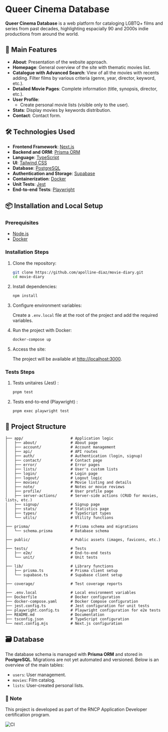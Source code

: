 # Queer Cinema Database

**Queer Cinema Database** is a web platform for cataloging LGBTQ+ films and series from past decades, highlighting espacially 90 and 2000s indie productions from around the world.

## 🚀 Main Features

- **About**: Presentation of the website approach.
- **Homepage**: General overview of the site with thematic movies list.
- **Catalogue with Advanced Search**: View of all the movies with recents adding. Filter films by various criteria (genre, year, director, keyword, etc.).
- **Detailed Movie Pages**: Complete information (title, synopsis, director, etc.).
- **User Profile**:
  - Create personal movie lists (visible only to the user).
- **Stats**: Display movies by keywords distribution.
- **Contact**: Contact form.

## 🛠️ Technologies Used

- **Frontend Framework**: [Next.js](https://nextjs.org/)
- **Backend and ORM**: [Prisma ORM](https://www.prisma.io/)
- **Language**: [TypeScript](https://www.typescriptlang.org/)
- **UI**: [Tailwind CSS](https://tailwindcss.com/)
- **Database**: [PostgreSQL](https://www.postgresql.org/)
- **Authentication and Storage**: [Supabase](https://supabase.io/)
- **Containerization**: [Docker](https://www.docker.com/)
- **Unit Tests**: [Jest](https://nextjs.org/docs/app/guides/testing/jest)
- **End-to-end Tests**: [Playwright](https://nextjs.org/docs/pages/guides/testing/playwright)

## 📦 Installation and Local Setup

### Prerequisites

- [Node.js](https://nodejs.org/)
- [Docker](https://www.docker.com/)

### Installation Steps

1. Clone the repository:

   ```bash
   git clone https://github.com/apolline-diaz/movie-diary.git
   cd movie-diary
   ```

2. Install dependencies:

   ```bash
   npm install
   ```

3. Configure environment variables:

   Create a `.env.local` file at the root of the project and add the required variables.

4. Run the project with Docker:

   ```bash
   docker-compose up
   ```

5. Access the site:

   The project will be available at [http://localhost:3000](http://localhost:3000).

### Tests Steps

1. Tests unitaires (Jest) :

   ```bash
   pnpm test
   ```

2. Tests end-to-end (Playwright) :

   ```bash
   pnpm exec playwright test
   ```

## 📂 Project Structure

```plaintext
├── app/                     # Application logic
│   ├── about/               # About page
│   ├── account/             # Account management
│   ├── api/                 # API routes
│   ├── auth/                # Authentication (login, signup)
│   ├── contact/             # Contact page
│   ├── error/               # Error pages
│   ├── lists/               # User's custom lists
│   ├── login/               # Login page
│   ├── logout/              # Logout logic
│   ├── movies/              # Movie listing and details
│   ├── note/                # Notes or movie reviews
│   ├── profile/             # User profile page
│   ├── server-actions/      # Server-side actions (CRUD for movies, lists, etc.)
│   ├── signup/              # Signup page
│   ├── stats/               # Statistics page
│   ├── types/               # TypeScript types
│   └── utils/               # Utility functions
│
├── prisma/                  # Prisma schema and migrations
│   └── schema.prisma        # Database schema
│
├── public/                  # Public assets (images, favicons, etc.)
│
├── tests/                   # Tests
│   ├── e2e/                 # End-to-end tests
│   └── unit/                # Unit tests
│
├── lib/                     # Library functions
│   ├── prisma.ts            # Prisma client setup
│   └── supabase.ts          # Supabase client setup
│
├── coverage/                # Test coverage reports
│
├── .env.local               # Local environment variables
├── Dockerfile               # Docker configuration
├── docker-compose.yaml      # Docker Compose configuration
├── jest.config.ts           # Jest configuration for unit tests
├── playwright.config.ts     # Playwright configuration for e2e tests
├── README.md                # Documentation
├── tsconfig.json            # TypeScript configuration
└── next.config.mjs          # Next.js configuration
```

## 🗃️ Database

The database schema is managed with **Prisma ORM** and stored in **PostgreSQL**. Migrations are not yet automated and versioned. Below is an overview of the main tables:

- `users`: User management.
- `movies`: Film catalog.
- `lists`: User-created personal lists.

### 🌟 Note

This project is developed as part of the RNCP Application Developer certification program.

![CI](https://github.com/apolline-diaz/movie-diary/actions/workflows/ci.yml/badge.svg)
